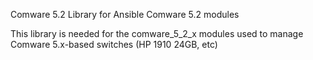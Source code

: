 Comware 5.2 Library for Ansible Comware 5.2 modules

This library is needed for the comware_5_2_x modules used to manage Comware 5.x-based switches (HP 1910 24GB, etc)
